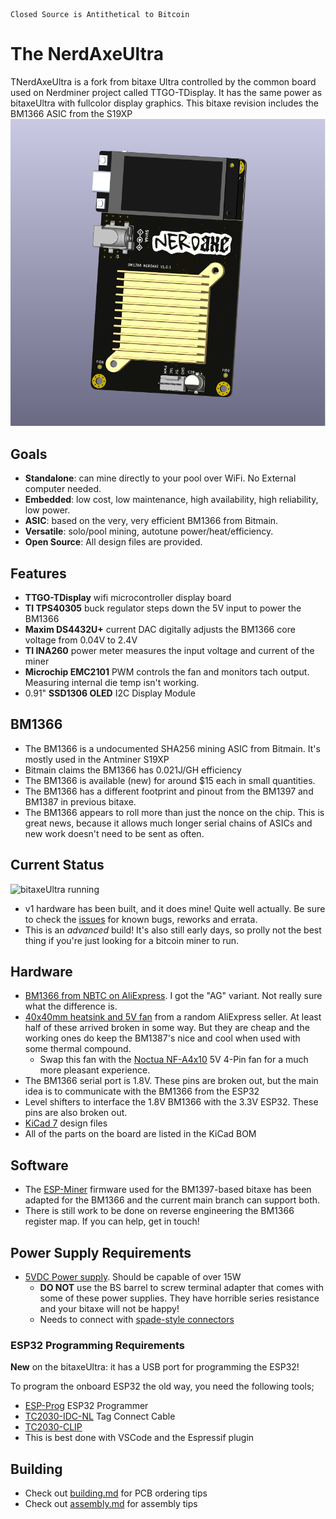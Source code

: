 ```
Closed Source is Antithetical to Bitcoin
```
# The NerdAxeUltra
TNerdAxeUltra is a fork from bitaxe Ultra controlled by the common board used on Nerdminer project called TTGO-TDisplay.
It has the same power as bitaxeUltra with fullcolor display graphics. 
This bitaxe revision includes the BM1366 ASIC from the S19XP
![NerdAxeUltra design](doc/NerdAxe.png)

## Goals
- **Standalone**: can mine directly to your pool over WiFi. No External computer needed.
- **Embedded**: low cost, low maintenance, high availability, high reliability, low power.
- **ASIC**: based on the very, very efficient BM1366 from Bitmain.
- **Versatile**: solo/pool mining, autotune power/heat/efficiency.
- **Open Source**: All design files are provided.

## Features
- **TTGO-TDisplay** wifi microcontroller display board
- **TI TPS40305** buck regulator steps down the 5V input to power the BM1366
- **Maxim DS4432U+** current DAC digitally adjusts the BM1366 core voltage from 0.04V to 2.4V
- **TI INA260** power meter measures the input voltage and current of the miner
- **Microchip EMC2101** PWM controls the fan and monitors tach output. Measuring internal die temp isn't working.
- 0.91" **SSD1306 OLED** I2C Display Module 

## BM1366

- The BM1366 is a undocumented SHA256 mining ASIC from Bitmain. It's mostly used in the Antminer S19XP
- Bitmain claims the BM1366 has 0.021J/GH efficiency
- The BM1366 is available (new) for around $15 each in small quantities.
- The BM1366 has a different footprint and pinout from the BM1397 and BM1387 in previous bitaxe.
- The BM1366 appears to roll more than just the nonce on the chip. This is great news, because it allows much longer serial chains of ASICs and new work doesn't need to be sent as often.

## Current Status
![bitaxeUltra running](doc/ultra_running.png)
- v1 hardware has been built, and it does mine! Quite well actually. Be sure to check the [issues](https://github.com/skot/bitaxe/issues) for known bugs, reworks and errata.
- This is an _advanced_ build! It's also still early days, so prolly not the best thing if you're just looking for a bitcoin miner to run.

## Hardware
- [BM1366 from NBTC on AliExpress](https://www.aliexpress.us/item/3256804709142138.html). I got the "AG" variant. Not really sure what the difference is.
- [40x40mm heatsink and 5V fan](https://www.aliexpress.com/item/2251832861666365.html) from a random AliExpress seller. At least half of these arrived broken in some way. But they are cheap and the working ones do keep the BM1387's nice and cool when used with some thermal compound.
    - Swap this fan with the [Noctua NF-A4x10](https://noctua.at/en/products/fan/nf-a4x10-pwm) 5V 4-Pin fan for a much more pleasant experience.
- The BM1366 serial port is 1.8V. These pins are broken out, but the main idea is to communicate with the BM1366 from the ESP32
- Level shifters to interface the 1.8V BM1366 with the 3.3V ESP32. These pins are also broken out.
- [KiCad 7](https://www.kicad.org) design files
- All of the parts on the board are listed in the KiCad BOM

## Software
- The [ESP-Miner](https://github.com/skot/ESP-Miner) firmware used for the BM1397-based bitaxe has been adapted for the BM1366 and the current main branch can support both.
- There is still work to be done on reverse engineering the BM1366 register map. If you can help, get in touch! 


## Power Supply Requirements
- [5VDC Power supply](https://www.amazon.com/BTF-LIGHTING-Plastic-Adapter-Transformer-WS2812B/dp/B01D8FM4N4). Should be capable of over 15W
    - **DO NOT** use the BS barrel to screw terminal adapter that comes with some of these power supplies. They have horrible series resistance and your bitaxe will not be happy!
    - Needs to connect with [spade-style connectors](https://www.amazon.com/gp/product/B01G4POUAU)

### ESP32 Programming Requirements
**New** on the bitaxeUltra: it has a USB port for programming the ESP32!

To program the onboard ESP32 the old way, you need the following tools;

- [ESP-Prog](https://www.digikey.com/en/products/detail/espressif-systems/ESP-PROG/10259352) ESP32 Programmer
- [TC2030-IDC-NL](https://www.tag-connect.com/product/tc2030-idc-nl) Tag Connect Cable
- [TC2030-CLIP](https://www.tag-connect.com/product/tc2030-retaining-clip-board-3-pack)
- This is best done with VSCode and the Espressif plugin

## Building
- Check out [building.md](building.md) for PCB ordering tips
- Check out [assembly.md](assembly.md) for assembly tips
